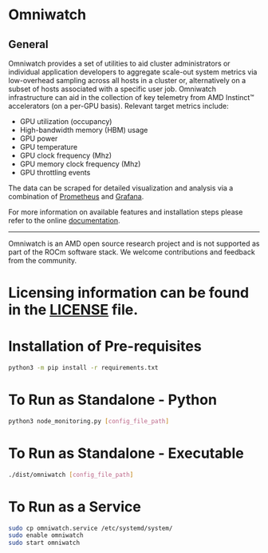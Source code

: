 # Omniwatch

## General

Omniwatch provides a set of utilities to aid cluster administrators or
individual application developers to aggregate scale-out system
metrics via low-overhead sampling across all hosts in a cluster or,
alternatively on a subset of hosts associated with a specific user
job. Omniwatch infrastructure can aid in the collection of key
telemetry from AMD Instinct™ accelerators (on a per-GPU
basis). Relevant target metrics include:

* GPU utilization (occupancy)
* High-bandwidth memory (HBM) usage
* GPU power
* GPU temperature
* GPU clock frequency (Mhz)
* GPU memory clock frequency (Mhz)
* GPU throttling events

The data can be scraped for detailed visualization and analysis via
a combination of [Prometheus](https://prometheus.io/) and
[Grafana](https://github.com/grafana/grafana).


For more information on available features and installation steps
please refer to the online [documentation](https://amdresearch.github.io/omniwatch/).

--- 
Omniwatch is an AMD open source research project and is not supported
as part of the ROCm software stack. We welcome contributions and
feedback from the community. 

Licensing information can be found in the [LICENSE](LICENSE) file.
=======
# Installation of Pre-requisites

```bash
python3 -m pip install -r requirements.txt
```

# To Run as Standalone - Python
```bash
python3 node_monitoring.py [config_file_path]
```
# To Run as Standalone - Executable
```bash
./dist/omniwatch [config_file_path]
```


# To Run as a Service
```bash
sudo cp omniwatch.service /etc/systemd/system/
sudo enable omniwatch
sudo start omniwatch
```



